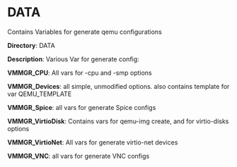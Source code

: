# DATA


Contains Variables for generate qemu configurations
 
**Directory**: DATA

**Description**: Various Var for generate config:

 
**VMMGR_CPU**: All vars for -cpu and -smp options

**VMMGR_Devices**: all simple, unmodified options. also contains template for var QEMU_TEMPLATE

**VMMGR_Spice**: all vars for generate Spice configs

**VMMGR_VirtioDisk**: Contains vars for qemu-img create, and for virtio-disks options

**VMMGR_VirtioNet**: All vars for generate virtio-net devices

**VMMGR_VNC**: all vars for generate VNC configs
